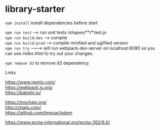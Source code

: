 # library-starter

```npm install```  install dependencies before start

```npm run test```        --> run unit tests  /shapes/**/*.test.js <br />
```npm run build:dev```   --> compile <br />
```npm run build:prod```  --> complie minified and uglified version <br />
```npm run try``` ---> will run webpack-dev-server on localhost:8080 so you can use *index.html* to try out your changes.


```npm remove d3``` to remove d3 dependency.<br />


Links

https://www.npmjs.com/ <br />
https://webpack.js.org/ <br />
https://babeljs.io/ <br />

https://mochajs.org/ <br />
http://chaijs.com/ <br />
https://github.com/tmpvar/jsdom <br />

https://www.ecma-international.org/ecma-262/6.0/
